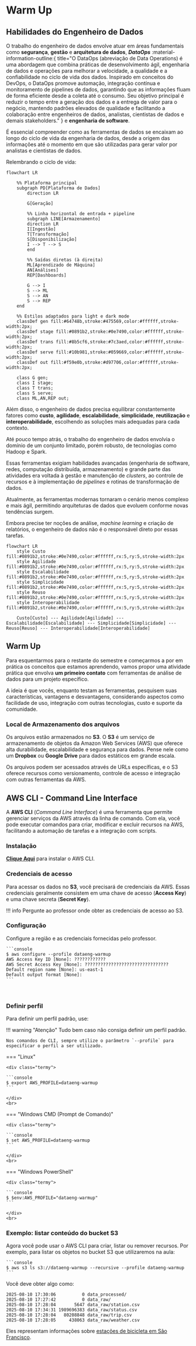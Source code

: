 # Warm Up

## Habilidades do Engenheiro de Dados

O trabalho do engenheiro de dados envolve atuar em áreas fundamentais como **segurança**, **gestão** e **arquitetura de dados**, ***DataOps*** :material-information-outline:{ title="O DataOps (abreviação de Data Operations) é uma abordagem que combina práticas de desenvolvimento ágil, engenharia de dados e operações para melhorar a velocidade, a qualidade e a confiabilidade no ciclo de vida dos dados. Inspirado em conceitos do DevOps, o DataOps promove automação, integração contínua e monitoramento de pipelines de dados, garantindo que as informações fluam de forma eficiente desde a coleta até o consumo. Seu objetivo principal é reduzir o tempo entre a geração dos dados e a entrega de valor para o negócio, mantendo padrões elevados de qualidade e facilitando a colaboração entre engenheiros de dados, analistas, cientistas de dados e demais stakeholders." } e **engenharia de software**.

É essencial compreender como as ferramentas de dados se encaixam ao longo do ciclo de vida da engenharia de dados, desde a origem das informações até o momento em que são utilizadas para gerar valor por analistas e cientistas de dados.

Relembrando o ciclo de vida:


```mermaid
flowchart LR

    %% Plataforma principal
    subgraph PD[Plataforma de Dados]
        direction LR

        G[Geração]

        %% Linha horizontal de entrada + pipeline
        subgraph LINE[Armazenamento]
        direction LR
        I[Ingestão]
        T[Transformação]
        S[Disponibilização]
        I --> T --> S
        end

        %% Saídas diretas (à direita)
        ML[Aprendizado de Máquina]
        AN[Análises]
        REP[Dashboards]

        G --> I
        S --> ML
        S --> AN
        S --> REP
    end

    %% Estilos adaptados para light e dark mode
    classDef gen fill:#64748b,stroke:#475569,color:#ffffff,stroke-width:2px;
    classDef stage fill:#0891b2,stroke:#0e7490,color:#ffffff,stroke-width:2px;
    classDef trans fill:#8b5cf6,stroke:#7c3aed,color:#ffffff,stroke-width:2px;
    classDef serve fill:#10b981,stroke:#059669,color:#ffffff,stroke-width:2px;
    classDef out fill:#f59e0b,stroke:#d97706,color:#ffffff,stroke-width:2px;

    class G gen;
    class I stage;
    class T trans;
    class S serve;
    class ML,AN,REP out;
```

Além disso, o engenheiro de dados precisa equilibrar constantemente fatores como **custo**, **agilidade**, **escalabilidade**, **simplicidade**, **reutilização** e **interoperabilidade**, escolhendo as soluções mais adequadas para cada contexto.

Até pouco tempo atrás, o trabalho do engenheiro de dados envolvia o domínio de um conjunto limitado, porém robusto, de tecnologias como Hadoop e Spark.

Essas ferramentas exigiam habilidades avançadas (engenharia de software, redes, computação distribuída, armazenamento) e grande parte das atividades era voltada à gestão e manutenção de *clusters*, ao controle de recursos e à implementação de *pipelines* e rotinas de transformação de dados.

Atualmente, as ferramentas modernas tornaram o cenário menos complexo e mais ágil, permitindo arquiteturas de dados que evoluem conforme novas tendências surgem.

Embora precise ter noções de análise, *machine learning* e criação de relatórios, o engenheiro de dados não é o responsável direto por essas tarefas.

```mermaid
flowchart LR
    style Custo fill:#0891b2,stroke:#0e7490,color:#ffffff,rx:5,ry:5,stroke-width:2px
    style Agilidade fill:#0891b2,stroke:#0e7490,color:#ffffff,rx:5,ry:5,stroke-width:2px
    style Escalabilidade fill:#0891b2,stroke:#0e7490,color:#ffffff,rx:5,ry:5,stroke-width:2px
    style Simplicidade fill:#0891b2,stroke:#0e7490,color:#ffffff,rx:5,ry:5,stroke-width:2px
    style Reuso fill:#0891b2,stroke:#0e7490,color:#ffffff,rx:5,ry:5,stroke-width:2px
    style Interoperabilidade fill:#0891b2,stroke:#0e7490,color:#ffffff,rx:5,ry:5,stroke-width:2px

    Custo[Custo] --- Agilidade[Agilidade] --- Escalabilidade[Escalabilidade] --- Simplicidade[Simplicidade] --- Reuso[Reuso] --- Interoperabilidade[Interoperabilidade]
```

## Warm Up

Para esquentarmos para o restante do semestre e começarmos a por em prática os conceitos que estamos aprendendo, vamos propor uma atividade prática que envolva **um primeiro contato** com ferramentas de análise de dados para um projeto específico.

A ideia é que vocês, enquanto testam as ferramentas, pesquisem suas características, vantagens e desvantagens, considerando aspectos como facilidade de uso, integração com outras tecnologias, custo e suporte da comunidade.

### Local de Armazenamento dos arquivos

Os arquivos estão armazenados no **S3**. O **S3** é um serviço de armazenamento de objetos da Amazon Web Services (AWS) que oferece alta durabilidade, escalabilidade e segurança para dados. Pense nele como um **Dropbox** ou **Google Drive** para dados estáticos em grande escala.

Os arquivos podem ser acessados através de URLs específicas, e o S3 oferece recursos como versionamento, controle de acesso e integração com outras ferramentas da AWS.

## AWS CLI - Command Line Interface

A **AWS CLI** (*Command Line Interface*) é uma ferramenta que permite gerenciar serviços da AWS através da linha de comando. Com ela, você pode executar comandos para criar, modificar e excluir recursos na AWS, facilitando a automação de tarefas e a integração com scripts.

### Instalação

[**Clique Aqui**](https://docs.aws.amazon.com/cli/latest/userguide/getting-started-install.html) para instalar o AWS CLI.

### Credenciais de acesso

Para acessar os dados no **S3**, você precisará de credenciais da AWS. Essas credenciais geralmente consistem em uma chave de acesso (**Access Key**) e uma chave secreta (**Secret Key**). 

!!! info
    Pergunte ao professor onde obter as credenciais de acesso ao S3.

### Configuração

Configure a região e as credenciais fornecidas pelo professor.

<div class="termy">

    ```console
    $ aws configure --profile dataeng-warmup
    AWS Access Key ID [None]: ????????????
    AWS Secret Access Key [None]: ????????????????????????????????
    Default region name [None]: us-east-1
    Default output format [None]: 
    ```

</div>
<br>

### Definir perfil

Para definir um perfil padrão, use:

!!! warning "Atenção"
    Tudo bem caso não consiga definir um perfil padrão.

    Nos comandos de CLI, sempre utilize o parâmetro `--profile` para especificar o perfil a ser utilizado.

=== "Linux"

    <div class="termy">

    ```console
    $ export AWS_PROFILE=dataeng-warmup
    ```

    </div>
    <br>

=== "Windows CMD (Prompt de Comando)"

    <div class="termy">

    ```console
    $ set AWS_PROFILE=dataeng-warmup
    ```

    </div>
    <br>

=== "Windows PowerShell"

    <div class="termy">

    ```console
    $ $env:AWS_PROFILE="dataeng-warmup"
    ```

    </div>
    <br>

### Exemplo: listar conteúdo do bucket S3

Agora você pode usar o AWS CLI para criar, listar ou remover recursos. Por exemplo, para listar os objetos no bucket S3 que utilizaremos na aula:

<div class="termy">

    ```console
    $ aws s3 ls s3://dataeng-warmup --recursive --profile dataeng-warmup
    ```

</div>


Você deve obter algo como:

```console
2025-08-10 17:30:06          0 data_processed/
2025-08-10 17:27:42          0 data_raw/
2025-08-10 17:28:04       5647 data_raw/station.csv
2025-08-10 17:34:31 1989696383 data_raw/status.csv
2025-08-10 17:28:04   80208848 data_raw/trip.csv
2025-08-10 17:28:05     438063 data_raw/weather.csv
```

Eles representam informações sobre [estações de bicicleta em São Francisco](https://www.kaggle.com/datasets/benhamner/sf-bay-area-bike-share/data).
